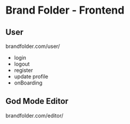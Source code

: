 # Brand Folder - Frontend

## User

brandfolder.com/user/

- login
- logout
- register
- update profile
- onBoarding

## God Mode Editor

brandfolder.com/editor/
